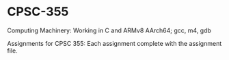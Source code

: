 # CPSC-355
Computing Machinery:
  Working in C and ARMv8 AArch64; gcc, m4, gdb

Assignments for CPSC 355:
  Each assignment complete with the assignment file.
